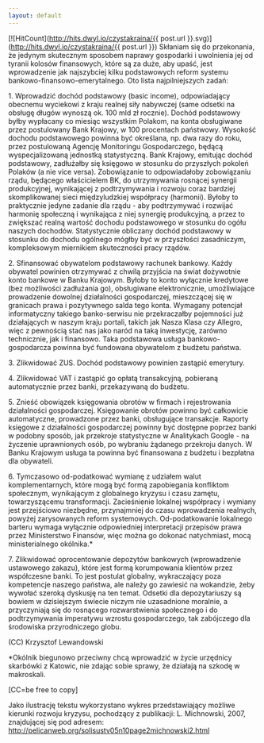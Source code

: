 ```yaml
---
layout: default
---
```

<!--15-->

[![HitCount](http://hits.dwyl.io/czystakraina/{{ post.url }}.svg)](http://hits.dwyl.io/czystakraina/{{ post.url }})
Skłaniam się do przekonania, że jedynym skutecznym sposobem naprawy gospodarki i uwolnienia jej od tyranii kolosów finansowych, które są za duże, aby upaść, jest wprowadzenie jak najszybciej kilku podstawowych reform systemu bankowo-finansowo-emerytalnego. Oto lista najpilniejszych zadań:</p><p>1. Wprowadzić dochód podstawowy (basic income), odpowiadający obecnemu wyciekowi z kraju realnej siły nabywczej (same odsetki na obsługę długów wynoszą ok. 100 mld zł rocznie). Dochód podstawowy byłby wypłacany co miesiąc wszystkim Polakom, na konta obsługiwane przez postulowany Bank Krajowy, w 100 procentach państwowy. Wysokość dochodu podstawowego powinna być określana, np. dwa razy do roku, przez postulowaną Agencję Monitoringu Gospodarczego, będącą wyspecjalizowaną jednostką statystyczną. Bank Krajowy, emitując dochód podstawowy, zadłużałby się księgowo w stosunku do przyszłych pokoleń Polaków (a nie vice versa). Zobowiązanie to odpowiadałoby zobowiązaniu rządu, będącego właścicielem BK, do utrzymywania rosnącej synergii produkcyjnej, wynikającej z podtrzymywania i rozwoju coraz bardziej skomplikowanej sieci międzyludzkiej współpracy (harmonii). Byłoby to praktycznie jedyne zadanie dla rządu - aby podtrzymywać i rozwijać harmonię społeczną i wynikająca z niej synergię produkcyjną, a przez to zwiększać realną wartość dochodu podstawowego w stosunku do ogółu naszych dochodów. Statystycznie obliczany dochód podstawowy w stosunku do dochodu ogólnego mógłby być w przyszłości zasadniczym, kompleksowym miernikiem skuteczności pracy rządów.</p><p>2. Sfinansować obywatelom podstawowy rachunek bankowy. Każdy obywatel powinien otrzymywać z chwilą przyjścia na świat dożywotnie konto bankowe w Banku Krajowym. Byłoby to konto wyłącznie kredytowe (bez możliwości zadłużania go), obsługiwane elektronicznie, umożliwiające prowadzenie dowolnej działalności gospodarczej, mieszczącej się w granicach prawa i pozytywnego salda tego konta. Wymagany potencjał informatyczny takiego banko-serwisu nie przekraczałby pojemności już działających w naszym kraju portali, takich jak Nasza Klasa czy Allegro, więc z pewnością stać nas jako naród na taką inwestycję, zarówno technicznie, jak i finansowo. Taka podstawowa usługa bankowo-gospodarcza powinna być fundowana obywatelom z budżetu państwa.</p><p>3. Zlikwidować ZUS. Dochód podstawowy powinien zastąpić emerytury.</p><p>4. Zlikwidować VAT i zastąpić go opłatą transakcyjną, pobieraną automatycznie przez banki, przekazywaną do budżetu.</p><p>5. Znieść obowiązek księgowania obrotów w firmach i rejestrowania działalności gospodarczej. Księgowanie obrotów powinno być całkowicie automatyczne, prowadzone przez banki, obsługujące transakcje. Raporty księgowe z działalności gospodarczej powinny być dostępne poprzez banki w podobny sposób, jak przekroje statystyczne w Analitykach Google - na życzenie uprawnionych osób, po wybraniu żądanego przekroju danych. W Banku Krajowym usługa ta powinna być finansowana z budżetu i bezpłatna dla obywateli.</p><p>6. Tymczasowo od-podatkować wymianę z udziałem walut komplementarnych, które mogą być formą zapobiegania konfliktom społecznym, wynikającym z globalnego kryzysu i czasu zamętu, towarzyszącemu transformacji. Zacieśnienie lokalnej współpracy i wymiany jest przejściowo niezbędne, przynajmniej do czasu wprowadzenia realnych, powyżej zarysowanych reform systemowych. Od-podatkowanie lokalnego barteru wymaga wyłącznie odpowiedniej interpretacji przepisów prawa przez Ministerstwo Finansów, więc można go dokonać natychmiast, mocą ministerialnego okólnika.* </p><p>7. Zlikwidować oprocentowanie depozytów bankowych (wprowadzenie ustawowego zakazu), które jest formą korumpowania klientów przez współczesne banki. To jest postulat globalny, wykraczający poza kompetencje naszego państwa, ale należy go zawiesić na wokandzie, żeby wywołać szeroką dyskusję na ten temat. Odsetki dla depozytariuszy są bowiem w dzisiejszym świecie niczym nie uzasadnione moralnie, a przyczyniają się do rosnącego rozwarstwienia społecznego i do podtrzymywania imperatywu wzrostu gospodarczego, tak zabójczego dla środowiska przyrodniczego globu. </p><p>(CC) Krzysztof Lewandowski</p><p>*Okólnik biegunowo przeciwny chcą wprowadzić w życie urzędnicy skarbówki z Katowic, nie zdając sobie sprawy, że działają na szkodę w makroskali.</p><p>[CC=be free to copy]</p><p>Jako ilustrację tekstu wykorzystano wykres przedstawiający możliwe kierunki rozwoju kryzysu, pochodzący z publikacji: L. Michnowski, 2007, znajdującej się pod adresem: http://pelicanweb.org/solisustv05n10page2michnowski2.html</p>